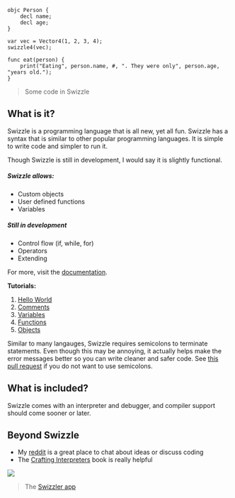```
objc Person {
    decl name;
    decl age;
}

var vec = Vector4(1, 2, 3, 4);
swizzle4(vec);

func eat(person) {
    print("Eating", person.name, #, ". They were only", person.age, "years old.");
}
```
> Some code in Swizzle

## What is it?

Swizzle is a programming language that is all new, yet all fun. Swizzle has a syntax that is similar to other popular programming languages. It is simple to write code and simpler to run it.

Though Swizzle is still in development, I would say it is slightly functional.

##### Swizzle allows:

- Custom objects
- User defined functions
- Variables

##### Still in development

- Control flow (if, while, for)
- Operators
- Extending

For more, visit the [documentation](https://github.com/SafelySwift/Swizzle/wiki).

**Tutorials:**
1. [Hello World](https://github.com/SafelySwift/Swizzle/blob/gh-pages/Tutorials/Hello%20World%20(%231).md)
2. [Comments](https://github.com/SafelySwift/Swizzle/blob/gh-pages/Tutorials/Comments%20(%232).md)
3. [Variables](https://github.com/SafelySwift/Swizzle/blob/gh-pages/Tutorials/Variables%20(%233).md)
4. [Functions](https://github.com/SafelySwift/Swizzle/blob/gh-pages/Tutorials/Functions%20(%234).md)
5. [Objects](https://github.com/SafelySwift/Swizzle/blob/gh-pages/Tutorials/Objects%20(%235).md)

Similar to many langauges, Swizzle requires semicolons to terminate statements. Even though this may be annoying, it actually helps make the error messages better so you can write cleaner and safer code. See [this pull request](https://github.com/SafelySwift/Swizzle/pull/36) if you do not want to use semicolons.

## What is included?

Swizzle comes with an interpreter and debugger, and compiler support should come sooner or later. 

## Beyond Swizzle
- My [reddit](https://www.reddit.com/user/SafelySwift) is a great place to chat about ideas or discuss coding
- The [Crafting Interpreters](http://craftinginterpreters.com) book is really helpful

![](https://raw.githubusercontent.com/SafelySwift/SwizzleApp/master/Swizzler/Swizzler/Images/SyntaxHighlighting%20in%20Swizzler%20w%3Aclar%20console%20gif.gif)
> The [Swizzler app](https://safelyswift.github.io/SwizzleApp/)
